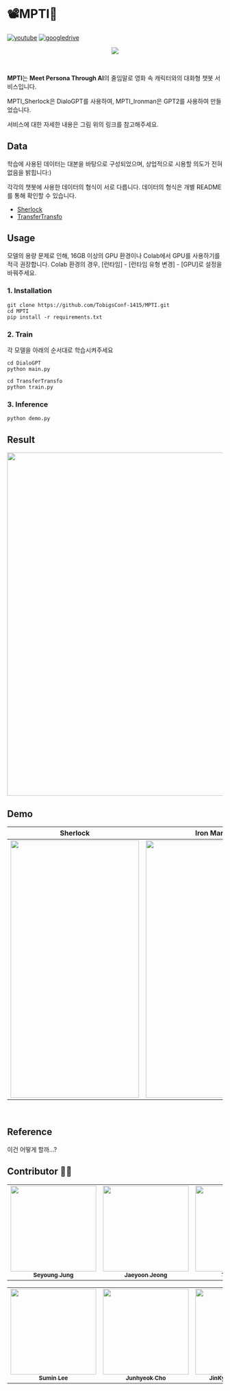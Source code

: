 # 📽MPTI💬

[![youtube](https://img.shields.io/badge/Youtube-Link-red)]()
[![googledrive](https://img.shields.io/badge/report-Link-lightgrey)](https://drive.google.com/file/d/16M2B50oNXQ6xA_wA7wd9vZaDsEUrHC8S/view?usp=sharing)

<p align="center"><img src="https://user-images.githubusercontent.com/68625698/125901312-d549f7e1-e7da-4b35-9ba7-aa4ddff46e40.PNG"></p>
<br>

**MPTI**는 **Meet Persona Through AI**의 줄임말로 영화 속 캐릭터와의 대화형 챗봇 서비스입니다.

MPTI_Sherlock은 DialoGPT를 사용하여, MPTI_Ironman은 GPT2를 사용하여 만들었습니다.

서비스에 대한 자세한 내용은 그림 위의 링크를 참고해주세요.

## Data

학습에 사용된 데이터는 대본을 바탕으로 구성되었으며, 상업적으로 시용할 의도가 전혀 없음을 밝힙니다:)

각각의 챗봇에 사용한 데이터의 형식이 서로 다릅니다. 데이터의 형식은 개별 README를 통해 확인할 수 있습니다.

* [Sherlock](./sherlock/README.md)
* [TransferTransfo](./TransferTransfo/README.md)

## Usage

모델의 용량 문제로 인해, 16GB 이상의 GPU 환경이나 Colab에서 GPU를 사용하기를 적극 권장합니다. Colab 환경의 경우, [런타임] - [런타임 유형 변경] - [GPU]로 설정을 바꿔주세요.

### 1. Installation
```
git clone https://github.com/TobigsConf-1415/MPTI.git
cd MPTI
pip install -r requirements.txt
```

### 2. Train

각 모델을 아래의 순서대로 학습시켜주세요
```
cd DialoGPT
python main.py
```

```
cd TransferTransfo
python train.py
```

### 3. Inference
```
python demo.py
```

## Result

<img src="https://user-images.githubusercontent.com/68625698/125901038-09626877-2371-423e-8533-bbec6a1880f2.PNG" width="800">
<br>

## Demo

| Sherlock | Iron Man |
|---|---|
|<img src="images/sherlock_sample.gif" width="300" height="600">|<img src="images/ironman_sample.gif" width="300" height="600">|
<br>

## Reference
이건 어떻게 할까...?

## Contributor 🕵️‍♂️
<!-- ALL-CONTRIBUTORS-LIST:START - Do not remove or modify this section -->
<!-- prettier-ignore-start -->
<!-- markdownlint-disable -->

<table>
  <tr>
    <td align="center"><a href="https://github.com/Seyoung-Jung"><img src="https://user-images.githubusercontent.com/68625698/125951458-637a621f-e823-4b96-95d6-1a5cc62b3714.jpg" width="200" height="200"><br /><sub><b>Seyoung Jung</b></sub></td>
    <td align="center"><a href="https://github.com/Jeong-JaeYoon"><img src="https://user-images.githubusercontent.com/68625698/125892690-46621db4-d033-4fa3-a320-eceb52610eb8.jpg" width="200" height="200"><br /><sub><b>Jaeyoon Jeong</b></sub></td>
    <td align="center"><a href="https://github.com/Taehee-K"><img src="https://user-images.githubusercontent.com/68283760/125950085-509a9fe9-4dac-48dc-a8a2-ded2a4bd9f63.jpg" width="200" height="200"><br /><sub><b>Taehee Kim</b></sub></td>
  </tr>
</table>

<table>
  <tr>
    <td align="center"><a href="https://github.com/ltnalsxl"><img src="https://user-images.githubusercontent.com/68283760/125949586-bcf6297e-4840-4b0d-8eda-bad8b90d54b1.jpg" width="200" height="200"><br /><sub><b>Sumin Lee</b></sub></td>
    <td align="center"><a href="https://github.com/Junhyeok1015"><img src="https://user-images.githubusercontent.com/68625698/125951568-a6a08603-b5b0-4230-8a04-5cc80641cab4.jpg" width="200" height="200"><br /><sub><b>Junhyeok Cho</b></sub></td>
    <td align="center"><a href="https://github.com/hbjk0305"><img src="https://user-images.githubusercontent.com/68283760/125949229-81d9fad7-aba3-4754-af14-342ca9e22d7e.jpg"
 width="200" height="200"><br /><sub><b>JinKyoung Hwangbo</b></sub></td>
  </tr>
</table>
